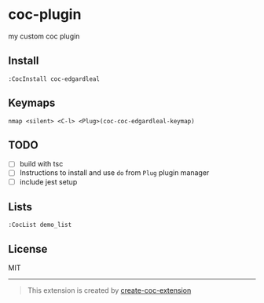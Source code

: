 # coc-plugin

my custom coc plugin

## Install

`:CocInstall coc-edgardleal`

## Keymaps

`nmap <silent> <C-l> <Plug>(coc-coc-edgardleal-keymap)`

## TODO

* [ ] build with tsc
* [ ] Instructions to install and use `do` from `Plug` plugin manager
* [ ] include jest setup

## Lists

`:CocList demo_list`

## License

MIT

---

> This extension is created by [create-coc-extension](https://github.com/fannheyward/create-coc-extension)
